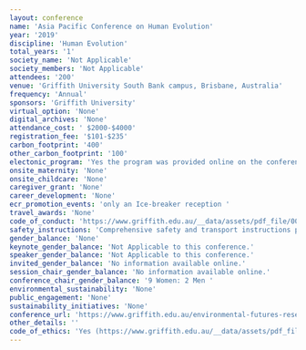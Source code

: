 ```yaml
---
layout: conference 
name: 'Asia Pacific Conference on Human Evolution'
year: '2019'
discipline: 'Human Evolution'
total_years: '1'
society_name: 'Not Applicable'
society_members: 'Not Applicable'
attendees: '200'
venue: 'Griffith University South Bank campus, Brisbane, Australia'
frequency: 'Annual'
sponsors: 'Griffith University'
virtual_option: 'None'
digital_archives: 'None'
attendance_cost: ' $2000-$4000'
registration_fee: '$101-$235'
carbon_footprint: '400'
other_carbon_footprint: '100'
electonic_program: 'Yes the program was provided online on the conference website.'
onsite_maternity: 'None'
onsite_childcare: 'None'
caregiver_grant: 'None'
career_development: 'None'
ecr_promotion_events: 'only an Ice-breaker reception '
travel_awards: 'None'
code_of_conduct: 'https://www.griffith.edu.au/__data/assets/pdf_file/0034/283786/Code-of-Conduct.pdf'
safety_instructions: 'Comprehensive safety and transport instructions provided (no app)'
gender_balance: 'None'
keynote_gender_balance: 'Not Applicable to this conference.'
speaker_gender_balance: 'Not Applicable to this conference.'
invited_gender_balance: 'No information available online.'
session_chair_gender_balance: 'No information available online.'
conference_chair_gender_balance: '9 Women: 2 Men '
environmental_sustainability: 'None'
public_engagement: 'None'
sustainability_initiatives: 'None'
conference_url: 'https://www.griffith.edu.au/environmental-futures-research-institute/research-centre-human-evolution/news-events/asia-pacific-conference-human-evolution'
other_details: ''
code_of_ethics: 'Yes (https://www.griffith.edu.au/__data/assets/pdf_file/0034/283786/Code-of-Conduct.pdf)'
---
```

